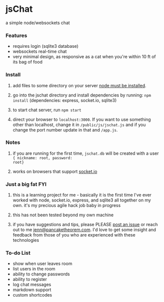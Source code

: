 jsChat
=======

a simple node/websockets chat

### Features
* requires login (sqlite3 database)
* websockets real-time chat
* very minimal design, as responsive as a cat when you're within 10 ft of its bag of food

### Install

1. add files to some directory on your server [node must be installed](http://nodejs.org/download/).

2. go into the jschat directory and install dependencies by running: <code>npm install</code> (dependencies: express, socket.io, sqlite3)

3. to start chat server, run <code>npm start</code>

4. direct your browser to <code>localhost:3000</code>. If you want to use something other than localhost, change it in <code>/public/js/jschat.js</code> and if you change the port number update in that and <code>/app.js</code>.

### Notes 

1. if you are running for the first time, <code>jschat.db</code> will be created with a user <code>{ nickname: root, password: root}</code>

2. works on browsers that support [socket.io](http://socket.io/#browser-support)

### Just a big fat FYI

1. this is a learning project for me - basically it is the first time I've ever worked with node, socket.io, express, and sqlite3 all together on my own. it's my precious agile hack job baby in progress

2. this has not been tested beyond my own machine

3. if you have suggestions and tips, please PLEASE [post an issue](https://github.com/jennschiffer/jsChat/issues) or reach out to me <jenn@pancaketheorem.com>. I'd love to get some insight and feedback from those of you who are experienced with these technologies

### To-do List

* show when user leaves room
* list users in the room
* ability to change passwords
* ability to register
* log chat messages
* markdown support
* custom shortcodes
